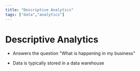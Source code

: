 ```yaml
---
title: "Descriptive Analytics"
tags: ["data","analytics"]
---
```


# Descriptive Analytics

- Answers the question "What is happening in my business"

- Data is typically stored in a data warehouse
